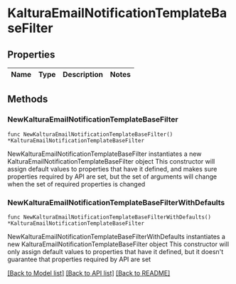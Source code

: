 # KalturaEmailNotificationTemplateBaseFilter

## Properties

Name | Type | Description | Notes
------------ | ------------- | ------------- | -------------

## Methods

### NewKalturaEmailNotificationTemplateBaseFilter

`func NewKalturaEmailNotificationTemplateBaseFilter() *KalturaEmailNotificationTemplateBaseFilter`

NewKalturaEmailNotificationTemplateBaseFilter instantiates a new KalturaEmailNotificationTemplateBaseFilter object
This constructor will assign default values to properties that have it defined,
and makes sure properties required by API are set, but the set of arguments
will change when the set of required properties is changed

### NewKalturaEmailNotificationTemplateBaseFilterWithDefaults

`func NewKalturaEmailNotificationTemplateBaseFilterWithDefaults() *KalturaEmailNotificationTemplateBaseFilter`

NewKalturaEmailNotificationTemplateBaseFilterWithDefaults instantiates a new KalturaEmailNotificationTemplateBaseFilter object
This constructor will only assign default values to properties that have it defined,
but it doesn't guarantee that properties required by API are set


[[Back to Model list]](../README.md#documentation-for-models) [[Back to API list]](../README.md#documentation-for-api-endpoints) [[Back to README]](../README.md)


